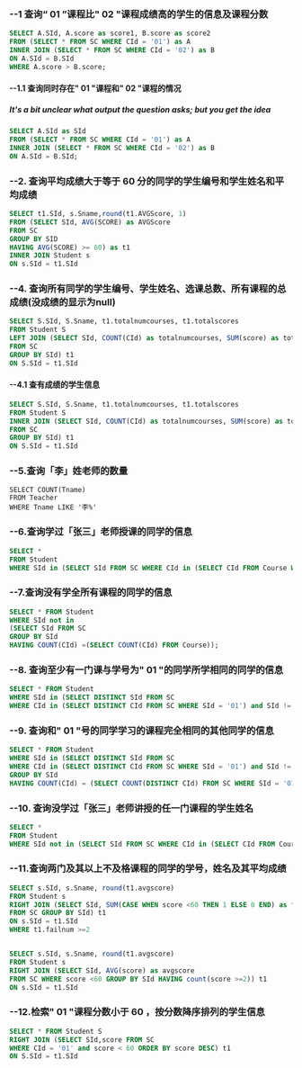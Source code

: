 ### --1 查询“ 01 ”课程比" 02 "课程成绩高的学生的信息及课程分数
~~~~sql
SELECT A.SId, A.score as score1, B.score as score2
FROM (SELECT * FROM SC WHERE CId = '01') as A 
INNER JOIN (SELECT * FROM SC WHERE CId = '02') as B
ON A.SId = B.SId 
WHERE A.score > B.score;
~~~~

#### --1.1 查询同时存在" 01 "课程和" 02 "课程的情况
##### It's a bit unclear what output the question asks; but you get the idea
~~~~sql
SELECT A.SId as SId
FROM (SELECT * FROM SC WHERE CId = '01') as A 
INNER JOIN (SELECT * FROM SC WHERE CId = '02') as B
ON A.SId = B.SId;
~~~~

### --2. 查询平均成绩大于等于 60 分的同学的学生编号和学生姓名和平均成绩
~~~~sql
SELECT t1.SId, s.Sname,round(t1.AVGScore, 1)
FROM (SELECT SId, AVG(SCORE) as AVGScore
FROM SC
GROUP BY SID
HAVING AVG(SCORE) >= 60) as t1 
INNER JOIN Student s
ON s.SId = t1.SId
~~~~

### --4. 查询所有同学的学生编号、学生姓名、选课总数、所有课程的总成绩(没成绩的显示为null)
~~~~sql
SELECT S.SId, S.Sname, t1.totalnumcourses, t1.totalscores
FROM Student S
LEFT JOIN (SELECT SId, COUNT(CId) as totalnumcourses, SUM(score) as totalscores
FROM SC
GROUP BY SId) t1
ON S.SId = t1.SId
~~~~
#### --4.1 查有成绩的学生信息
~~~~sql
SELECT S.SId, S.Sname, t1.totalnumcourses, t1.totalscores
FROM Student S
INNER JOIN (SELECT SId, COUNT(CId) as totalnumcourses, SUM(score) as totalscores
FROM SC
GROUP BY SId) t1
ON S.SId = t1.SId	
~~~~
### --5.查询「李」姓老师的数量
```{SQL}
SELECT COUNT(Tname)
FROM Teacher
WHERE Tname LIKE '李%'
```

### --6.查询学过「张三」老师授课的同学的信息
~~~~sql
SELECT *
FROM Student
WHERE SId in (SELECT SId FROM SC WHERE CId in (SELECT CId FROM Course WHERE TId in (SELECT TId FROM Teacher WHERE Tname = '张三')))
~~~~

### --7.查询没有学全所有课程的同学的信息
~~~~sql
SELECT * FROM Student
WHERE SId not in
(SELECT SId FROM SC
GROUP BY SId
HAVING COUNT(CId) =(SELECT COUNT(CId) FROM Course));
~~~~

### --8. 查询至少有一门课与学号为" 01 "的同学所学相同的同学的信息 
~~~~sql
SELECT * FROM Student
WHERE SId in (SELECT DISTINCT SId FROM SC
WHERE CId in (SELECT DISTINCT CId FROM SC WHERE SId = '01') and SId !='01')
~~~~

### --9. 查询和" 01 "号的同学学习的课程完全相同的其他同学的信息 
~~~~sql
SELECT * FROM Student
WHERE SId in (SELECT DISTINCT SId FROM SC
WHERE CId in (SELECT DISTINCT CId FROM SC WHERE SId = '01') and SId !='01'
GROUP BY SId
HAVING COUNT(CId) = (SELECT COUNT(DISTINCT CId) FROM SC WHERE SId = '01'))
~~~~

### --10. 查询没学过「张三」老师讲授的任一门课程的学生姓名 
~~~~sql
SELECT *
FROM Student
WHERE SId not in (SELECT SId FROM SC WHERE CId in (SELECT CId FROM Course WHERE TId in (SELECT TId FROM Teacher WHERE Tname = '张三')))
~~~~

### --11.查询两门及其以上不及格课程的同学的学号，姓名及其平均成绩
~~~~sql
SELECT s.SId, s.Sname, round(t1.avgscore)
FROM Student s
RIGHT JOIN (SELECT SId, SUM(CASE WHEN score <60 THEN 1 ELSE 0 END) as failnum, AVG(score) as avgscore
FROM SC GROUP BY SId) t1
ON s.SId = t1.SId
WHERE t1.failnum >=2
~~~~

~~~~sql

SELECT s.SId, s.Sname, round(t1.avgscore)
FROM Student s
RIGHT JOIN (SELECT SId, AVG(score) as avgscore
FROM SC WHERE score <60 GROUP BY SId HAVING count(score >=2)) t1
ON s.SId = t1.SId
~~~~

### --12.检索" 01 "课程分数小于 60 ，按分数降序排列的学生信息
~~~~sql
SELECT * FROM Student S
RIGHT JOIN (SELECT SId,score FROM SC
WHERE CId = '01' and score < 60 ORDER BY score DESC) t1
ON S.SId = t1.SId
~~~~
